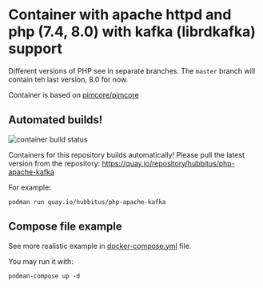 # Container with apache httpd and php (7.4, 8.0) with kafka (librdkafka) support

Different versions of PHP see in separate branches.
The `master` branch will contain teh last version, 8.0 for now.

Container is based on [pimcore/pimcore](https://hub.docker.com/r/pimcore/pimcore)

## Automated builds!
![container build status](https://quay.io/repository/hubbitus/php-apache-kafka/status)

Containers for this repository builds automatically! Please pull the latest version from the repository: https://quay.io/repository/hubbitus/php-apache-kafka

For example:
```shell
podman run quay.io/hubbitus/php-apache-kafka
```

## Compose file example
See more realistic example in [docker-compose.yml](docker-compose.yml) file.

You may run it with:
```shell
podman-compose up -d
```
